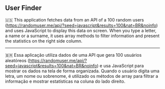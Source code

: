 ## User Finder

🇺🇸 This application fetches data from an API of a 100 random users (https://randomuser.me/api/?seed=javascript&results=100&nat=BR&noinfo) and uses JavaScript to display this data on screen. When you type a letter, a name or a surname, it uses array methods to filter information and present the statistics on the right side column.


---------------------

🇧🇷 Essa aplicação utiliza dados de uma API que gera 100 usuários aleatóreos (https://randomuser.me/api/?seed=javascript&results=100&nat=BR&noinfo) e usa JavaScript para mostrar os dados na tela de forma organizada. Quando o usuário digita uma letra, um nome ou sobrenome, é utilizado os métodos de array para filtrar a informação e mostrar estatísticas na coluna do lado direito.


